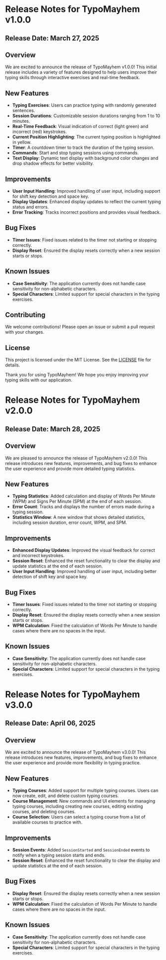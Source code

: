 # Release Notes for TypoMayhem v1.0.0

## Release Date: March 27, 2025

## Overview

We are excited to announce the release of TypoMayhem v1.0.0! This initial release includes a variety of features designed to help users improve their typing skills through interactive exercises and real-time feedback.

## New Features

- **Typing Exercises**: Users can practice typing with randomly generated sentences.
- **Session Durations**: Customizable session durations ranging from 1 to 10 minutes.
- **Real-Time Feedback**: Visual indication of correct (light green) and incorrect (red) keystrokes.
- **Current Position Highlighting**: The current typing position is highlighted in yellow.
- **Timer**: A countdown timer to track the duration of the typing session.
- **Commands**: Start and stop typing sessions using commands.
- **Text Display**: Dynamic text display with background color changes and drop shadow effects for better visibility.

## Improvements

- **User Input Handling**: Improved handling of user input, including support for shift key detection and space key.
- **Display Updates**: Enhanced display updates to reflect the current typing status and errors.
- **Error Tracking**: Tracks incorrect positions and provides visual feedback.

## Bug Fixes

- **Timer Issues**: Fixed issues related to the timer not starting or stopping correctly.
- **Display Reset**: Ensured the display resets correctly when a new session starts or stops.

## Known Issues

- **Case Sensitivity**: The application currently does not handle case sensitivity for non-alphabetic characters.
- **Special Characters**: Limited support for special characters in the typing exercises.

## Contributing

We welcome contributions! Please open an issue or submit a pull request with your changes.

## License

This project is licensed under the MIT License. See the [LICENSE](LICENSE) file for details.

Thank you for using TypoMayhem! We hope you enjoy improving your typing skills with our application.


# Release Notes for TypoMayhem v2.0.0

## Release Date: March 28, 2025

## Overview

We are pleased to announce the release of TypoMayhem v2.0.0! This release introduces new features, improvements, and bug fixes to enhance the user experience and provide more detailed typing statistics.

## New Features

- **Typing Statistics**: Added calculation and display of Words Per Minute (WPM) and Signs Per Minute (SPM) at the end of each session.
- **Error Count**: Tracks and displays the number of errors made during a typing session.
- **Statistics Window**: A new window that shows detailed statistics, including session duration, error count, WPM, and SPM.

## Improvements

- **Enhanced Display Updates**: Improved the visual feedback for correct and incorrect keystrokes.
- **Session Reset**: Enhanced the reset functionality to clear the display and update statistics at the end of each session.
- **User Input Handling**: Improved handling of user input, including better detection of shift key and space key.

## Bug Fixes

- **Timer Issues**: Fixed issues related to the timer not starting or stopping correctly.
- **Display Reset**: Ensured the display resets correctly when a new session starts or stops.
- **WPM Calculation**: Fixed the calculation of Words Per Minute to handle cases where there are no spaces in the input.

## Known Issues

- **Case Sensitivity**: The application currently does not handle case sensitivity for non-alphabetic characters.
- **Special Characters**: Limited support for special characters in the typing exercises.


# Release Notes for TypoMayhem v3.0.0

## Release Date: April 06, 2025

## Overview

We are excited to announce the release of TypoMayhem v3.0.0! This release introduces new features, improvements, and bug fixes to enhance the user experience and provide more flexibility in typing practice.

## New Features

- **Typing Courses**: Added support for multiple typing courses. Users can now create, edit, and delete custom typing courses.
- **Course Management**: New commands and UI elements for managing typing courses, including creating new courses, editing existing courses, and deleting courses.
- **Course Selection**: Users can select a typing course from a list of available courses to practice with.

## Improvements

- **Session Events**: Added `SessionStarted` and `SessionEnded` events to notify when a typing session starts and ends.
- **Session Reset**: Enhanced the reset functionality to clear the display and update statistics at the end of each session.

## Bug Fixes

- **Display Reset**: Ensured the display resets correctly when a new session starts or stops.
- **WPM Calculation**: Fixed the calculation of Words Per Minute to handle cases where there are no spaces in the input.

## Known Issues

- **Case Sensitivity**: The application currently does not handle case sensitivity for non-alphabetic characters.
- **Special Characters**: Limited support for special characters in the typing exercises.

   
   



